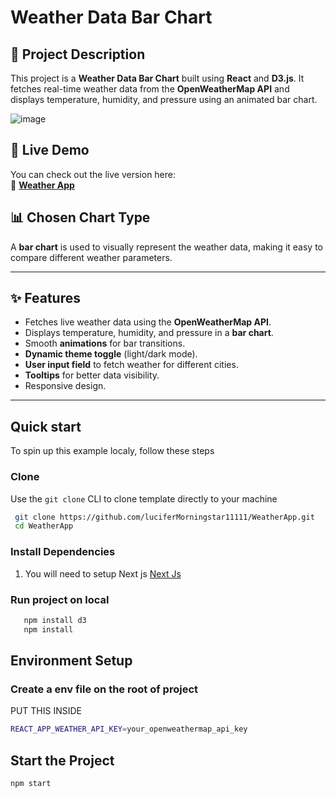 # Weather Data Bar Chart

## 📌 Project Description
This project is a **Weather Data Bar Chart** built using **React** and **D3.js**. It fetches real-time weather data from the **OpenWeatherMap API** and displays temperature, humidity, and pressure using an animated bar chart.

![image](https://github.com/user-attachments/assets/352a021e-1586-48b4-858b-2ceec509d918)

## 🚀 Live Demo
You can check out the live version here:  
🔗 **[Weather App](https://weather-app-delta-liard-15.vercel.app/)**

## 📊 Chosen Chart Type
A **bar chart** is used to visually represent the weather data, making it easy to compare different weather parameters.

---

## ✨ Features
- Fetches live weather data using the **OpenWeatherMap API**.
- Displays temperature, humidity, and pressure in a **bar chart**.
- Smooth **animations** for bar transitions.
- **Dynamic theme toggle** (light/dark mode).
- **User input field** to fetch weather for different cities.
- **Tooltips** for better data visibility.
- Responsive design.

---
## Quick start

To spin up this example localy, follow these steps

### Clone

Use the ` git clone ` CLI to clone template directly  to your machine

```bash
 git clone https://github.com/luciferMorningstar11111/WeatherApp.git
 cd WeatherApp
```

### Install Dependencies

1. You will need to setup Next js  [Next Js ](https://nextjs.org)

### Run project on local

```bash
   npm install d3
   npm install
```
## Environment Setup
###  Create a env file on the root of project
   PUT THIS INSIDE
```bash
REACT_APP_WEATHER_API_KEY=your_openweathermap_api_key
```
## Start the Project
```bash
npm start
```
